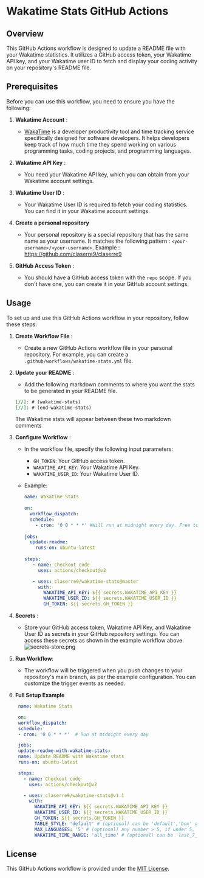 [//]: # (wakatime-stats)
[//]: # (end-wakatime-stats)


# Wakatime Stats GitHub Actions


## Overview

This GitHub Actions workflow is designed to update a README file with your Wakatime statistics. It utilizes a GitHub access token, your Wakatime API key, and your Wakatime user ID to fetch and display your coding activity on your repository's README file.

## Prerequisites

Before you can use this workflow, you need to ensure you have the following:

1. **Wakatime Account** :
   - [WakaTime](https://wakatime.com/) is a developer productivity tool and time tracking service specifically designed for software developers. 
   It helps developers keep track of how much time they spend working on various programming tasks, coding projects, 
   and programming languages.

2. **Wakatime API Key** :
   - You need your Wakatime API key, which you can obtain from your Wakatime account settings.

3. **Wakatime User ID** :
   - Your Wakatime User ID is required to fetch your coding statistics. 
   You can find it in your Wakatime account settings.
4. **Create a personal repository**
   - Your personal repository is a special repository that has the same name as your username. 
   It matches the following pattern : ```<your-username>/<your-username>```. Example : https://github.com/claserre9/claserre9

5. **GitHub Access Token** :
   - You should have a GitHub access token with the `repo` scope. If you don't have one, you can create it in your GitHub 
   account settings.

     
## Usage

To set up and use this GitHub Actions workflow in your repository, follow these steps:

1. **Create Workflow File** :
    - Create a new GitHub Actions workflow file in your personal repository.
   For example, you can create a `.github/workflows/wakatime-stats.yml` file.

2. **Update your README** :
   - Add the following markdown comments to where you want the stats to be generated in your README file.
   ```markdown
   [//]: # (wakatime-stats)
   [//]: # (end-wakatime-stats)
   ```
   The Wakatime stats will appear between these two markdown comments

3. **Configure Workflow** :
    - In the workflow file, specify the following input parameters:
        - `GH_TOKEN`: Your GitHub access token.
        - `WAKATIME_API_KEY`: Your Wakatime API Key.
        - `WAKATIME_USER_ID`: Your Wakatime User ID.

    - Example:
      ```yaml
      name: Wakatime Stats
 
      on:
        workflow_dispatch:
        schedule:
          - cron: '0 0 * * *' #Will run at midnight every day. Free to change according to your needs
 
      jobs:
        update-readme:
          runs-on: ubuntu-latest
 
      steps:
         - name: Checkout code
           uses: actions/checkout@v2

         - uses: claserre9/wakatime-stats@master
           with:
             WAKATIME_API_KEY: ${{ secrets.WAKATIME_API_KEY }}
             WAKATIME_USER_ID: ${{ secrets.WAKATIME_USER_ID }}
             GH_TOKEN: ${{ secrets.GH_TOKEN }}
      ```

4. **Secrets** :
    - Store your GitHub access token, Wakatime API Key, and Wakatime User ID as secrets in your GitHub repository settings. 
   You can access these secrets as shown in the example workflow above.
   ![secrets-store.png](https://dgn6ny9xamu9c.cloudfront.net/secrets-store.png)

5. **Run Workflow**:
    - The workflow will be triggered when you push changes to your repository's main branch, as per the example configuration. 
   You can customize the trigger events as needed.

6. **Full Setup Example**
   ```yaml
    name: Wakatime Stats

    on:
    workflow_dispatch:
    schedule:
    - cron: '0 0 * * *'  # Run at midnight every day

    jobs:
    update-readme-with-wakatime-stats:
    name: Update README with Wakatime stats
    runs-on: ubuntu-latest

    steps:
      - name: Checkout code
        uses: actions/checkout@v2

      - uses: claserre9/wakatime-stats@v1.1
        with:
          WAKATIME_API_KEY: ${{ secrets.WAKATIME_API_KEY }}
          WAKATIME_USER_ID: ${{ secrets.WAKATIME_USER_ID }}
          GH_TOKEN: ${{ secrets.GH_TOKEN }}
          TABLE_STYLE: 'default' # (optional) can be 'default','box' or 'box-double'
          MAX_LANGUAGES: '5' # (optional) any number > 5, if under 5, this will be set to 5
          WAKATIME_TIME_RANGE: 'all_time' # (optional) can be 'last_7_days', 'last_30_days', 'last_6_months' or 'last_year'
   ```

## License

This GitHub Actions workflow is provided under the [MIT License](https://opensource.org/license/mit/).

